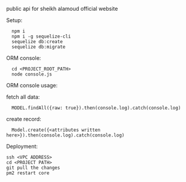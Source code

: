 public api for sheikh alamoud official website

Setup:

      npm i
      npm i -g sequelize-cli
      sequelize db:create
      sequelize db:migrate

ORM console:

      cd <PROJECT_ROOT_PATH>
      node console.js

ORM console usage:

  fetch all data:

      MODEL.findAll({raw: true}).then(console.log).catch(console.log)

  create record:

      Model.create({<attributes written here>}).then(console.log).catch(console.log)


Deployment:

    ssh <VPC ADDRESS>
    cd <PROJECT PATH>
    git pull the changes
    pm2 restart core
